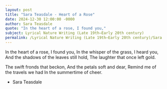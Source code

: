 ```yaml
---
layout: post
title: "Sara Teasdale - Heart of a Rose"
date: 2024-12-30 12:00:00 -0000
author: Sara Teasdale
quote: "In the heart of a rose, I found you,"
subject: Lyrical Nature Writing (Late 19th–Early 20th century)
permalink: /Lyrical Nature Writing (Late 19th–Early 20th century)/Sara Teasdale/Sara Teasdale - Heart of a Rose
---
```


In the heart of a rose, I found you,
In the whisper of the grass, I heard you,
And the shadows of the leaves still hold,
The laughter that once left gold.

The swift fronds that beckon,
And the petals soft and dear,
Remind me of the travels we had
In the summertime of cheer.

- Sara Teasdale
